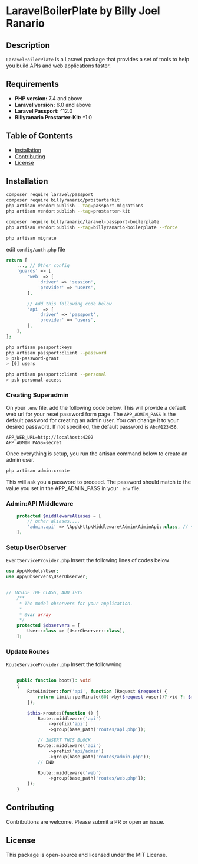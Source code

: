 # LaravelBoilerPlate by Billy Joel Ranario

## Description

`LaravelBoilerPlate` is a Laravel package that provides a set of tools to help you build APIs and web applications faster.

## Requirements

- **PHP version:** 7.4 and above
- **Laravel version:** 6.0 and above
- **Laravel Passport:** ^12.0
- **Billyranario Prostarter-Kit:** ^1.0

## Table of Contents

- [Installation](#installation)
- [Contributing](#contributing)
- [License](#license)

## Installation

```bash
composer require laravel/passport
composer require billyranario/prostarterkit
php artisan vendor:publish --tag=passport-migrations
php artisan vendor:publish --tag=prostarter-kit

composer require billyranario/laravel-passport-boilerplate
php artisan vendor:publish --tag=billyranario-boilerplate --force

php artisan migrate
```

edit `config/auth.php` file

```php
return [
    ..., // Other config
    'guards' => [
        'web' => [
            'driver' => 'session',
            'provider' => 'users',
        ],

        // Add this following code below
        'api' => [
            'driver' => 'passport',
            'provider' => 'users',
        ],
    ],
];
```

```bash
php artisan passport:keys
php artisan passport:client --password
> psk-password-grant
> [0] users

php artisan passport:client --personal
> psk-personal-access
```

### Creating Superadmin

On your `.env` file, add the following code below. This will provide a default web url for your reset password form page.
The `APP_ADMIN_PASS` is the default password for creating an admin user. You can change it to your desired password.
If not specified, the default password is `Abc@123456`.

```env
APP_WEB_URL=http://localhost:4202
APP_ADMIN_PASS=secret
```

Once everything is setup, you run the artisan command below to create an admin user.

```bash
php artisan admin:create
```

This will ask you a password to proceed. The password should match to the value you set in the APP_ADMIN_PASS in your `.env` file.

### Admin:API Middleware

```php
    protected $middlewareAliases = [
        // other aliases....
        'admin.api' => \App\Http\Middleware\Admin\AdminApi::class, // <- Insert this line
    ];
```

### Setup UserObserver

`EventServiceProvider.php` Insert the following lines of codes below

```php
use App\Models\User;
use App\Observers\UserObserver;


// INSIDE THE CLASS, ADD THIS
    /**
     * The model observers for your application.
     *
     * @var array
     */
    protected $observers = [
        User::class => [UserObserver::class],
    ];
```

### Update Routes

`RouteServiceProvider.php` Insert the followwing

```php

    public function boot(): void
    {
        RateLimiter::for('api', function (Request $request) {
            return Limit::perMinute(60)->by($request->user()?->id ?: $request->ip());
        });

        $this->routes(function () {
            Route::middleware('api')
                ->prefix('api')
                ->group(base_path('routes/api.php'));

            // INSERT THIS BLOCK
            Route::middleware('api')
                ->prefix('api/admin')
                ->group(base_path('routes/admin.php'));
            // END

            Route::middleware('web')
                ->group(base_path('routes/web.php'));
        });
    }
```

## Contributing

Contributions are welcome. Please submit a PR or open an issue.

## License

This package is open-source and licensed under the MIT License.
